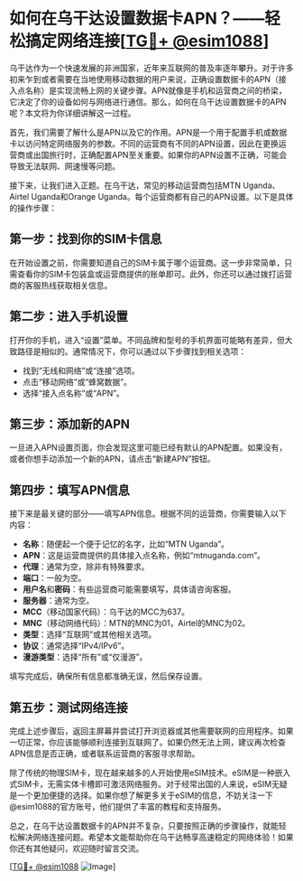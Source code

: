 # 如何在乌干达设置数据卡APN？——轻松搞定网络连接[[TG💪+ @esim1088](https://t.me/s/esim1088)]

乌干达作为一个快速发展的非洲国家，近年来互联网的普及率逐年攀升。对于许多初来乍到或者需要在当地使用移动数据的用户来说，正确设置数据卡的APN（接入点名称）是实现流畅上网的关键步骤。APN就像是手机和运营商之间的桥梁，它决定了你的设备如何与网络进行通信。那么，如何在乌干达设置数据卡的APN呢？本文将为你详细讲解这一过程。

首先，我们需要了解什么是APN以及它的作用。APN是一个用于配置手机或数据卡以访问特定网络服务的参数。不同的运营商有不同的APN设置，因此在更换运营商或出国旅行时，正确配置APN至关重要。如果你的APN设置不正确，可能会导致无法联网、网速慢等问题。

接下来，让我们进入正题。在乌干达，常见的移动运营商包括MTN Uganda、Airtel Uganda和Orange Uganda。每个运营商都有自己的APN设置。以下是具体的操作步骤：

## **第一步：找到你的SIM卡信息**
在开始设置之前，你需要知道自己的SIM卡属于哪个运营商。这一步非常简单，只需查看你的SIM卡包装盒或运营商提供的账单即可。此外，你还可以通过拨打运营商的客服热线获取相关信息。

## **第二步：进入手机设置**
打开你的手机，进入“设置”菜单。不同品牌和型号的手机界面可能略有差异，但大致路径是相似的。通常情况下，你可以通过以下步骤找到相关选项：
- 找到“无线和网络”或“连接”选项。
- 点击“移动网络”或“蜂窝数据”。
- 选择“接入点名称”或“APN”。

## **第三步：添加新的APN**
一旦进入APN设置页面，你会发现这里可能已经有默认的APN配置。如果没有，或者你想手动添加一个新的APN，请点击“新建APN”按钮。

## **第四步：填写APN信息**
接下来是最关键的部分——填写APN信息。根据不同的运营商，你需要输入以下内容：
- **名称**：随便起一个便于记忆的名字，比如“MTN Uganda”。
- **APN**：这是运营商提供的具体接入点名称，例如“mtnuganda.com”。
- **代理**：通常为空，除非有特殊要求。
- **端口**：一般为空。
- **用户名**和**密码**：有些运营商可能需要填写，具体请咨询客服。
- **服务器**：通常为空。
- **MCC**（移动国家代码）：乌干达的MCC为637。
- **MNC**（移动网络代码）：MTN的MNC为01，Airtel的MNC为02。
- **类型**：选择“互联网”或其他相关选项。
- **协议**：通常选择“IPv4/IPv6”。
- **漫游类型**：选择“所有”或“仅漫游”。

填写完成后，确保所有信息都准确无误，然后保存设置。

## **第五步：测试网络连接**
完成上述步骤后，返回主屏幕并尝试打开浏览器或其他需要联网的应用程序。如果一切正常，你应该能够顺利连接到互联网了。如果仍然无法上网，建议再次检查APN信息是否正确，或者联系运营商的客服寻求帮助。

除了传统的物理SIM卡，现在越来越多的人开始使用eSIM技术。eSIM是一种嵌入式SIM卡，无需实体卡槽即可激活网络服务。对于经常出国的人来说，eSIM无疑是一个更加便捷的选择。如果你想了解更多关于eSIM的信息，不妨关注一下@esim1088的官方账号，他们提供了丰富的教程和支持服务。

总之，在乌干达设置数据卡的APN并不复杂，只要按照正确的步骤操作，就能轻松解决网络连接问题。希望本文能帮助你在乌干达畅享高速稳定的网络体验！如果你还有其他疑问，欢迎随时留言交流。

[[TG💪+ @esim1088](https://t.me/s/esim1088) ![Image](https://i.postimg.cc/4NQfJmqS/Snipaste-2025-05-13-00-14-12.png)]